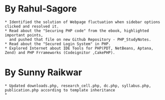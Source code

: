 By Rahul-Sagore
===============

	* Identified the solution of Webpage fluctuation when sidebar options clicked and resolved it.
	* Read about the "Securing PHP code" from the ebook, highlighted important points,
	  and pushed that file on new Github Repository - PHP_StudyNotes.
	* Read about the "Secured Login System" in PHP.
	* Explored Internet about IDE Tools for PHP(PDT, NetBeans, Aptana, Zend) and PHP Frrameworks (Codeignitor ,CakePHP).
	  
By Sunny Raikwar
================
	* Updated downloads.php, research_cell.php, dc.php, syllabus.php, publication.php according to template inheritance
	* 
